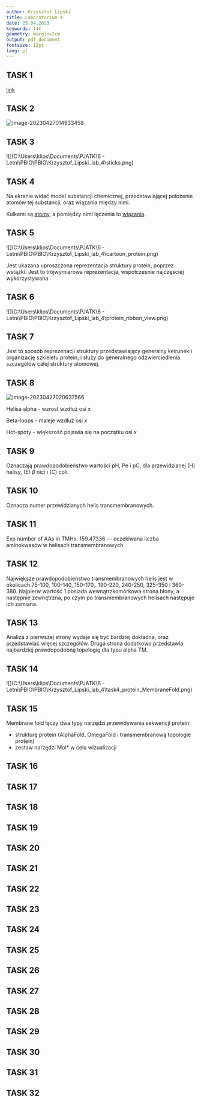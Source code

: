 ```yaml
---
author: Krzysztof Lipski
title: Laboratorium 4
date: 25.04.2023
keywords: 14C
geometry: margin=2cm
output: pdf_document
fontsize: 12pt
lang: pl
---
```


## TASK 1

[link](https://www.rcsb.org/structure/5O9Z)

## TASK 2

![image-20230427014933458](C:\Users\klips\AppData\Roaming\Typora\typora-user-images\image-20230427014933458.png)

## TASK 3

![](C:\Users\klips\Documents\PJATK\6 - Letni\PBIO\PBIO\Krzysztof_Lipski_lab_4\sticks.png)

## TASK 4

Na ekranie widać model substancji chemicznej, przedstawiającej położenie atomów tej substancji, oraz wiązania między nimi.

Kulkami są <u>atomy</u>, a pomiędzy nimi łączenia to <u>wiązania</u>.

## TASK 5

![](C:\Users\klips\Documents\PJATK\6 - Letni\PBIO\PBIO\Krzysztof_Lipski_lab_4\cartoon_protein.png)

Jest ukazana uproszczona reprezentacja struktury protein, poprzez wstążki. Jest to trójwymiarowa reprezentacja, współcześnie najczęściej wykorzystywana

## TASK 6

![](C:\Users\klips\Documents\PJATK\6 - Letni\PBIO\PBIO\Krzysztof_Lipski_lab_4\protein_ribbon_view.png)

## TASK 7

Jest to sposób reprezenacji struktury przedstawiający generalny keirunek i organizację szkieletu protein, i służy do generalnego odzwierciedlenia szczegółów całej struktury atomowej.

## TASK 8

![image-20230427020637566](C:\Users\klips\AppData\Roaming\Typora\typora-user-images\image-20230427020637566.png)

Helisa alpha - wzrost wzdłuż osi x

Beta-loops - maleje wzdłuż osi x

Hot-spoty - większość pojawia się na początku osi x

## TASK 9

Oznaczają prawdopodobieństwo wartości pH, Pe i pC, dla przewidzianej (H) helisy, (E) $\beta$ nici i (C) coli.

## TASK 10

Oznacza numer przewidzianych helis transmembranowych.

## TASK 11

Exp number of AAs in TMHs: 159.47336 — oczekiwana liczba aminokwasów w helisach transmembranowych

## TASK 12

Największe prawdopodobieństwo transmembranowych helis jest w okolicach 75-100, 100-140, 150-170,. 190-220, 240-250, 325-350 i 360-380. Najpierw wartość 1 posiada wewnątrzkomórkowa strona błony, a następnie zewnętrzna, po czym po transmembranowych helisach następuje ich zamiana.

## TASK 13

Analiza z pierwszej strony wydaje się być bardziej dokładna, oraz przedstawiać więcej szczegółów. Druga strona dodatkowo przedstawia najbardziej prawdopodobną topologię dla typu alpha TM.

## TASK 14

![](C:\Users\klips\Documents\PJATK\6 - Letni\PBIO\PBIO\Krzysztof_Lipski_lab_4\task4_protein_MembraneFold.png)

## TASK 15

Membrane fold łączy dwa typy narzędzi przewidywania sekwencji protein:

- strukturę protein (AlphaFold, OmegaFold i transmembranową topologie protein)
- zestaw narzędzi Mol* w celu wizualizacji

## TASK 16



## TASK 17

## TASK 18

## TASK 19

## TASK 20

## TASK 21

## TASK 22

## TASK 23

## TASK 24

## TASK 25

## TASK 26

## TASK 27

## TASK 28

## TASK 29

## TASK 30

## TASK 31

## TASK 32
